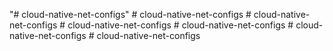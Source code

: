 "# cloud-native-net-configs" 
#   c l o u d - n a t i v e - n e t - c o n f i g s  
 # cloud-native-net-configs
#   c l o u d - n a t i v e - n e t - c o n f i g s  
 #   c l o u d - n a t i v e - n e t - c o n f i g s  
 #   c l o u d - n a t i v e - n e t - c o n f i g s  
 # cloud-native-net-configs
